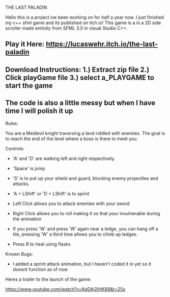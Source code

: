 THE LAST PALADIN

Hello this is a project ive been working on for half a year now. I just finished my c++ sfml game and its published on itch.io! This game is a in a 2D side scroller made enitrely from SFML 3.0 in visual Studio C++. 

Play it Here:
https://lucaswehr.itch.io/the-last-paladin
----------------------------------------------------------------------------------------------------------------------------------------------
Download Instructions:
1.) Extract zip file
2.) Click playGame file
3.) select a_PLAYGAME to start the game
-----------------------------------------------------------------------------------------------------------------------------------------------
The code is also a little messy but when I have time I will polish it up
-----------------------------------------------------------------------------------------------------------------------------------------------

Rules:

You are a Medievil knight traversing a land riddled with enemies. The goal is to reach the end of the level where a boss is there to meet you. 

Controls:

- 'A' and 'D' are walking left and right respectively.

- 'Space' is jump

- 'S' is to put up your shield and guard, blocking enemy projectiles and attacks.

- 'A + LShift' or 'D + LShift' is to sprint

- Left Click allows you to attack enemies with your sword

- Right Click allows you to roll making it so that your invulnerable during the animation

- If you press 'W' and press 'W' again near a ledge, you can hang off a tile, pressing 'W' a third time allows you to climb up ledges.

- Press R to heal using flasks

Known Bugs:
- I added a sprint attack animation, but I haven't coded it in yet so it doesnt function as of now


Heres a trailer to the launch of the game:

https://www.youtube.com/watch?v=KqDAj2IHK88&t=25s



